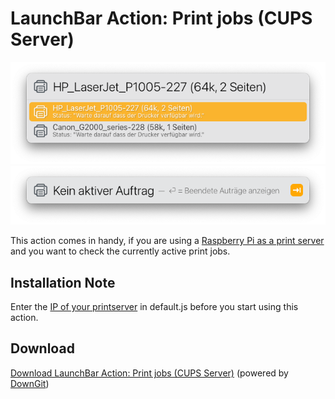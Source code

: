 # LaunchBar Action: Print jobs (CUPS Server)

<img src="01.png" width="600"/> 

<img src="02.png" width="600"/> 

This action comes in handy, if you are using a [Raspberry Pi as a print server](https://www.tomshardware.com/how-to/raspberry-pi-print-server) and you want to check the currently active print jobs. 

## Installation Note 
Enter the [IP of your printserver](https://www.raspberrypi.org/documentation/remote-access/ip-address.md) in default.js before you start using this action. 

## Download

[Download LaunchBar Action: Print jobs (CUPS Server)](https://minhaskamal.github.io/DownGit/#/home?url=https://github.com/Ptujec/LaunchBar/tree/master/Print-jobs) (powered by [DownGit](https://github.com/MinhasKamal/DownGit))